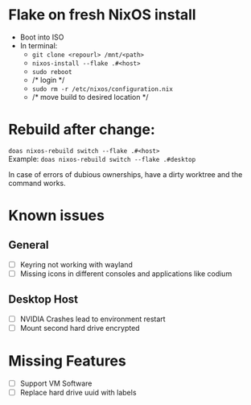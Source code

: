 # Flake on fresh NixOS install
- Boot into ISO
- In terminal:
  - `git clone <repourl> /mnt/<path>`
  - `nixos-install --flake .#<host>`
  - `sudo reboot`
  - /* login */
  - `sudo rm -r /etc/nixos/configuration.nix`
  - /* move build to desired location */


# Rebuild after change:
`doas nixos-rebuild switch --flake .#<host>` \
Example: `doas nixos-rebuild switch --flake .#desktop`

In case of errors of dubious ownerships, have a dirty worktree and the command works.

# Known issues
## General
- [ ] Keyring not working with wayland
- [ ] Missing icons in different consoles and applications like codium

## Desktop Host
- [ ] NVIDIA Crashes lead to environment restart
- [ ] Mount second hard drive encrypted

# Missing Features
- [ ] Support VM Software
- [ ] Replace hard drive uuid with labels
